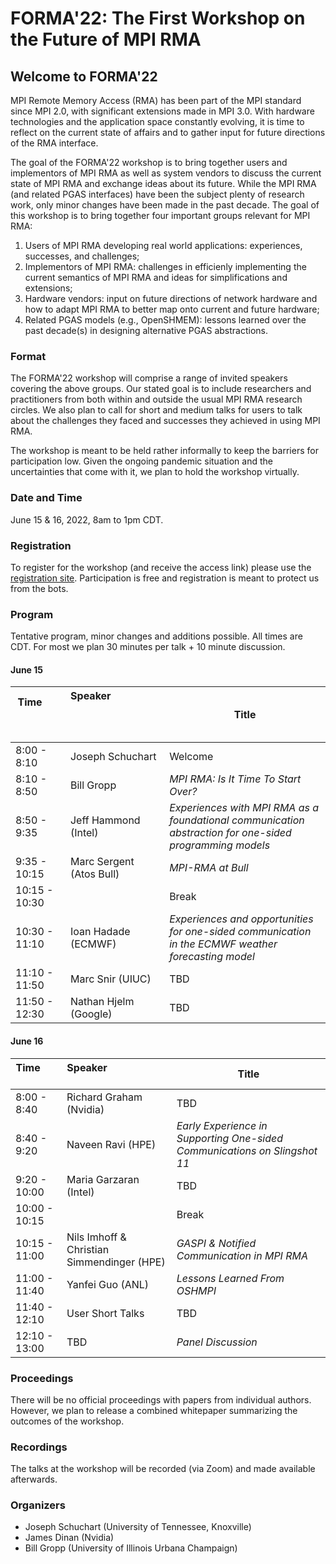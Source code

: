 # FORMA'22: The First Workshop on the Future of MPI RMA

## Welcome to FORMA'22

MPI Remote Memory Access (RMA) has been part of the MPI standard since MPI 2.0, with significant extensions made in MPI 3.0. With hardware technologies and the application space constantly evolving, it is time to reflect on the current state of affairs and to gather input for future directions of the RMA interface.

The goal of the FORMA'22 workshop is to bring together users and implementors of MPI RMA as well as system vendors to discuss the current state of MPI RMA and exchange ideas about its future. While the MPI RMA (and related PGAS interfaces) have been the subject plenty of research work, only minor changes have been made in the past decade. The goal of this workshop is to bring together four important groups relevant for MPI RMA:

1) Users of MPI RMA developing real world applications: experiences, successes, and challenges;
2) Implementors of MPI RMA: challenges in efficienly implementing the current semantics of MPI RMA and ideas for simplifications and extensions;
3) Hardware vendors: input on future directions of network hardware and how to adapt MPI RMA to better map onto current and future hardware;
4) Related PGAS models (e.g., OpenSHMEM): lessons learned over the past decade(s) in designing alternative PGAS abstractions.

### Format

The FORMA'22 workshop will comprise a range of invited speakers covering the above groups. Our stated goal is to include researchers and practitioners from both within and outside the usual MPI RMA research circles. We also plan to call for short and medium talks for users to talk about the challenges they faced and successes they achieved in using MPI RMA.

The workshop is meant to be held rather informally to keep the barriers for participation low. Given the ongoing pandemic situation and the uncertainties that come with it, we plan to hold the workshop virtually. 

### Date and Time

June 15 & 16, 2022, 8am to 1pm CDT.

### Registration

To register for the workshop (and receive the access link) please use the [registration site](https://tennessee.zoom.us/meeting/register/tJ0qduChrDgsGNdEG3MQeLB-DH3lZ6r-DZww). Participation is free and registration is meant to protect us from the bots.

### Program

Tentative program, minor changes and additions possible. All times are CDT. For most we plan 30 minutes per talk + 10 minute discussion.

#### June 15
| Time &nbsp; &nbsp; &nbsp; &nbsp; &nbsp; &nbsp; &nbsp; &nbsp; &nbsp; &nbsp; &nbsp; &nbsp; &nbsp; &nbsp; &nbsp; &nbsp; &nbsp; &nbsp;| Speaker &nbsp; &nbsp; &nbsp; &nbsp; &nbsp; &nbsp; &nbsp; &nbsp; &nbsp; &nbsp; &nbsp; &nbsp; &nbsp; &nbsp; &nbsp; &nbsp; &nbsp; &nbsp; &nbsp; &nbsp; &nbsp; &nbsp; &nbsp; &nbsp; &nbsp; &nbsp; &nbsp; &nbsp; &nbsp; &nbsp; &nbsp; &nbsp; &nbsp; &nbsp; &nbsp; &nbsp; &nbsp; &nbsp; &nbsp; &nbsp; &nbsp; &nbsp; &nbsp; &nbsp; | Title |
| ----------- | ----------- | ----------- |
| 8:00 - 8:10 | Joseph Schuchart | Welcome |
| 8:10 - 8:50 | Bill Gropp | *MPI RMA: Is It Time To Start Over?* |
| 8:50 - 9:35 | Jeff Hammond (Intel) | *Experiences with MPI RMA as a foundational communication abstraction for one-sided programming models* |
| 9:35 - 10:15 | Marc Sergent (Atos Bull) | *MPI-RMA at Bull* |
| 10:15 - 10:30 | | Break |
| 10:30 - 11:10 | Ioan Hadade (ECMWF) | *Experiences and opportunities for one-sided communication in the ECMWF weather forecasting model* |
| 11:10 - 11:50 | Marc Snir (UIUC) | TBD |
| 11:50 - 12:30 | Nathan Hjelm (Google) | TBD |

#### June 16
| Time &nbsp; &nbsp; &nbsp; &nbsp; &nbsp; &nbsp; &nbsp; &nbsp; &nbsp; &nbsp; &nbsp;| Speaker &nbsp; &nbsp; &nbsp; &nbsp; &nbsp; &nbsp; &nbsp; &nbsp; &nbsp; &nbsp; &nbsp; &nbsp; &nbsp; &nbsp; &nbsp; &nbsp; &nbsp; &nbsp; &nbsp; | Title |
| ----------- | ----------- | ----------- |
| 8:00 - 8:40 | Richard Graham (Nvidia) | TBD     |
| 8:40 - 9:20 | Naveen Ravi (HPE) | *Early Experience in Supporting One-sided Communications on Slingshot 11* |
| 9:20 - 10:00 | Maria Garzaran (Intel) | TBD |
| 10:00 - 10:15 | | Break |
| 10:15 - 11:00 | Nils Imhoff & Christian Simmendinger (HPE) | *GASPI & Notified Communication in MPI RMA* |
| 11:00 - 11:40 | Yanfei Guo (ANL) | *Lessons Learned From OSHMPI* |
| 11:40 - 12:10 | User Short Talks  | TBD |
| 12:10 - 13:00 | TBD | *Panel Discussion* |


### Proceedings

There will be no official proceedings with papers from individual authors. However, we plan to release a combined whitepaper summarizing the outcomes of the workshop.

### Recordings

The talks at the workshop will be recorded (via Zoom) and made available afterwards.

### Organizers

- Joseph Schuchart (University of Tennessee, Knoxville)
- James Dinan (Nvidia)
- Bill Gropp (University of Illinois Urbana Champaign)
